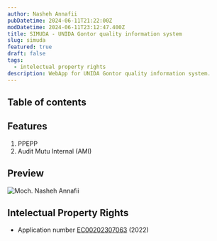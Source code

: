 ```yaml
---
author: Nasheh Annafii
pubDatetime: 2024-06-11T21:22:00Z
modDatetime: 2024-06-11T23:12:47.400Z
title: SIMUDA - UNIDA Gontor quality information system
slug: simuda
featured: true
draft: false
tags:
  - intelectual property rights
description: WebApp for UNIDA Gontor quality information system.
---
```


## Table of contents

## Features

1. PPEPP
2. Audit Mutu Internal (AMI)

## Preview

<div>
  <img src="/assets/images/simuda.png" class="sm:w-1/1 mx-auto" alt="Moch. Nasheh Annafii">
</div>

## Intelectual Property Rights

- Application number [EC00202307063](https://pdki-indonesia.dgip.go.id/detail/e3b0c44298fc1c149afbf4c8996fb92427ae41e4649b934ca495991b7852b855) (2022)
